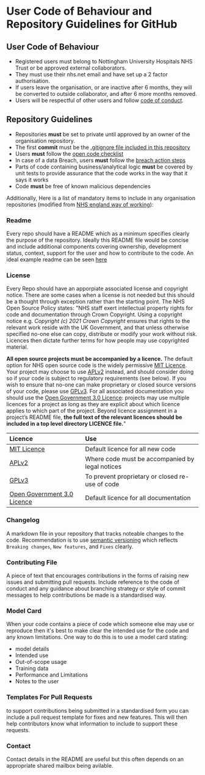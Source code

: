 # User Code of Behaviour and Repository Guidelines for GitHub

## User Code of Behaviour

 - Registered users must belong to Nottingham University Hospitals NHS Trust or be approved external collaborators.
 - They must use their nhs.net email and  have set up a 2 factor authorisation. 
 - If users leave the organisation, or are inactive after 6 months, they will be converted to outside collaborator, and after 6 more months removed. 
 - Users will be respectful of other users and follow [code of conduct](https://github.com/nottmhospitals/user_and_repository_guidelines/blob/main/code_of_conduct.md).

## Repository Guidelines

 - Repositories **must** be set to private until approved by an owner of the organisation repository.
 - The first **commit** must be the [.gitignore file included in this repository](https://github.com/nottmhospitals/user_and_repository_guidelines/blob/main/.gitignore)
 - Users **must** follow the [open code checklist](https://github.com/nottmhospitals/user_and_repository_guidelines/blob/main/Open%20Code%20Checklist.md)
 - In case of a data Breach, users **must** follow the [breach action steps](https://github.com/nottmhospitals/user_and_repository_guidelines/blob/main/Breach_Actions_Plan.md)
 - Parts of code containing business/analytical logic **must** be covered by unit tests to provide assurance that the code works in the way that it says it works
 - Code **must** be free of known malicious dependencies

Additionally, Here is a list of mandatory items to include in any organisation repositories (modified from [NHS england way of working](https://github.com/nhsengland/github-WoW)):

### Readme
Every repo should have a README which as a minimum specifies clearly the purpose of the repository.  Ideally this README file would be concise and include additional components covering ownership, development status, context, support for the user and how to contribute to the code. An ideal example readme can be seen [here](https://github.com/othneildrew/Best-README-Template/blob/master/BLANK_README.md)

### License
Every Repo should have an apporpiate associated license and copyright notice.  There are some cases when a license is not needed but this should be a thought through exception rather than the starting point.  The NHS Open Source Policy states: "NHS staff exert intellectual property rights for code and documentation through Crown Copyright. Using a copyright notice e.g. _Copyright (c) 2021 Crown Copyright_ ensures that rights to the relevant work reside with the UK Government, and that unless otherwise specified no-one else can copy, distribute or modify your work without risk. Licences then dictate further terms for how people may use copyrighted material.

**All open source projects must be accompanied by a licence.** The default option for NHS open source code is the widely permissive [MIT Licence](https://choosealicense.com/licenses/mit/). Your project may choose to use [APLv2](https://choosealicense.com/licenses/apache-2.0/) instead, and should consider doing so if your code is subject to regulatory requirements (see below). If you wish to ensure that no-one can make proprietary or closed source versions of your code, please use [GPLv3](https://www.gnu.org/licenses/gpl-3.0.en.html). For all associated documentation you should use the [Open Government 3.0 Licence](https://www.nationalarchives.gov.uk/doc/open-government-licence/version/3/): projects may use multiple licences for a project as long as they are explicit about which licence applies to which part of the project. Beyond licence assignment in a project’s README file, **the full text of the relevant licences should be included in a top level directory LICENCE file.**"

|Licence  |Use  |
|:---|:---|
| [MIT Licence](https://choosealicense.com/licenses/mit/) | Default licence for all new code  |
| [APLv2](https://choosealicense.com/licenses/apache-2.0) | Where code must be accompanied by legal notices  |
| [GPLv3](https://www.gnu.org/licenses/gpl-3.0.en.html) | To prevent proprietary or closed re-use of code  |
| [Open Government 3.0 Licence](https://www.nationalarchives.gov.uk/doc/open-government-licence/version/3/) | Default licence for all documentation  |

### Changelog
A markdown file in your repository that tracks noteable changes to the code.  Recommendation is to use [semantic versioning](https://semver.org/spec/v2.0.0.html) which reflects `Breaking changes`, `New features`, and
`Fixes` clearly. 

### Contributing File
A piece of text that encourages contributions in the forms of raising new issues and submitting pull requests.  Include reference to the code of conduct and any guidance about branching strategy or style of commit messages to help contributions be made is a standardised way. 

### Model Card
When your code contains a piece of code which someone else may use or reproduce then it's best to make clear the intended use for the code and any known limitations.  One way to do this is to use a model card stating:
- model details 
- Intended use
- Out-of-scope usage
- Training data
- Performance and Limitations
- Notes to the user

### Templates For Pull Requests
to support contributions being submitted in a standardised form you can include a pull request template for fixes and new features.  This will then help contributors know what information to include to support these requests.

### Contact
Contact details in the README are useful but this often depends on an appropriate shared mailbox being avilable.

